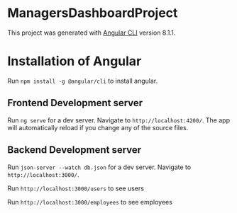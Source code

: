 # ManagersDashboardProject

This project was generated with [Angular CLI](https://github.com/angular/angular-cli) version 8.1.1.

# Installation of Angular

Run `npm install -g @angular/cli` to install angular.

## Frontend Development server

Run `ng serve` for a dev server. Navigate to `http://localhost:4200/`. The app will automatically reload if you change any of the source files.

## Backend Development server

Run `json-server --watch db.json` for a dev server. Navigate to `http://localhost:3000/`.

Run `http://localhost:3000/users` to see users

Run `http://localhost:3000/employees` to see employees

<!-- ## Code scaffolding

Run `ng generate component component-name` to generate a new component. You can also use `ng generate directive|pipe|service|class|guard|interface|enum|module`.

## Build

Run `ng build` to build the project. The build artifacts will be stored in the `dist/` directory. Use the `--prod` flag for a production build.

## Running unit tests

Run `ng test` to execute the unit tests via [Karma](https://karma-runner.github.io).

## Running end-to-end tests

Run `ng e2e` to execute the end-to-end tests via [Protractor](http://www.protractortest.org/).

## Further help

To get more help on the Angular CLI use `ng help` or go check out the [Angular CLI README](https://github.com/angular/angular-cli/blob/master/README.md). -->
